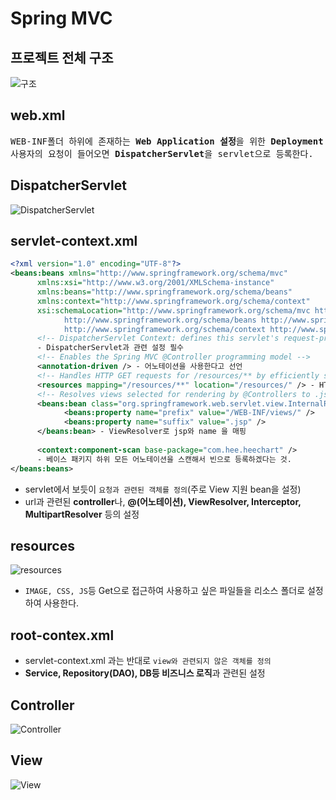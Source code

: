 # Spring MVC
## 프로젝트 전체 구조
![구조](https://github.com/RyuKyeongWoo/TIL/blob/main/Spring/img/rescue.PNG)
## web.xml
<pre>
WEB-INF폴더 하위에 존재하는 <b>Web Application 설정</b>을 위한 <b>Deployment Descriptor(배포서술자)</b>
사용자의 요청이 들어오면 <b>DispatcherServlet</b>을 servlet으로 등록한다. 
</pre>
## DispatcherServlet
![DispatcherServlet](https://github.com/RyuKyeongWoo/TIL/blob/main/Spring/img/dispatcherservlet.PNG)
## servlet-context.xml
```xml
<?xml version="1.0" encoding="UTF-8"?>
<beans:beans xmlns="http://www.springframework.org/schema/mvc"
      xmlns:xsi="http://www.w3.org/2001/XMLSchema-instance"
      xmlns:beans="http://www.springframework.org/schema/beans"
      xmlns:context="http://www.springframework.org/schema/context"
      xsi:schemaLocation="http://www.springframework.org/schema/mvc http://www.springframework.org/schema/mvc/spring-mvc.xsd
            http://www.springframework.org/schema/beans http://www.springframework.org/schema/beans/spring-beans.xsd
            http://www.springframework.org/schema/context http://www.springframework.org/schema/context/spring-context.xsd">
      <!-- DispatcherServlet Context: defines this servlet's request-processing infrastructure -->
      - DispatcherServlet과 관련 설정 필수
      <!-- Enables the Spring MVC @Controller programming model -->
      <annotation-driven /> - 어노테이션을 사용한다고 선언
      <!-- Handles HTTP GET requests for /resources/** by efficiently serving up static resources in the ${webappRoot}/resources directory -->
      <resources mapping="/resources/**" location="/resources/" /> - HTML 리소스 디렉토리 정의
      <!-- Resolves views selected for rendering by @Controllers to .jsp resources in the /WEB-INF/views directory -->
      <beans:bean class="org.springframework.web.servlet.view.InternalResourceViewResolver"> 
            <beans:property name="prefix" value="/WEB-INF/views/" />
            <beans:property name="suffix" value=".jsp" />
      </beans:bean> - ViewResolver로 jsp와 name 을 매핑
      
      <context:component-scan base-package="com.hee.heechart" /> 
      - 베이스 패키지 하위 모든 어노테이션을 스캔해서 빈으로 등록하겠다는 것.
</beans:beans>
```
* servlet에서 보듯이 `요청과 관련된 객체를 정의`(주로 View 지원 bean을 설정)
* url과 관련된 **controller**나, **@(어노테이션), ViewResolver, Interceptor, MultipartResolver** 등의 설정
## resources
![resources](https://github.com/RyuKyeongWoo/TIL/blob/main/Spring/img/resources.PNG)
* `IMAGE, CSS, JS`등 Get으로 접근하여 사용하고 싶은 파일들을 리소스 폴더로 설정하여 사용한다.
## root-contex.xml
* servlet-context.xml 과는 반대로 `view와 관련되지 않은 객체를 정의`
* **Service, Repository(DAO), DB등 비즈니스 로직**과 관련된 설정
## Controller
![Controller](https://github.com/RyuKyeongWoo/TIL/blob/main/Spring/img/controller.PNG)
## View
![View](https://github.com/RyuKyeongWoo/TIL/blob/main/Spring/img/view.PNG)